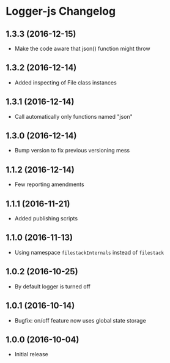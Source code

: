 # Logger-js Changelog

## 1.3.3 (2016-12-15)
- Make the code aware that json() function might throw

## 1.3.2 (2016-12-14)
- Added inspecting of File class instances

## 1.3.1 (2016-12-14)
- Call automatically only functions named "json"

## 1.3.0 (2016-12-14)
- Bump version to fix previous versioning mess

## 1.1.2 (2016-12-14)
- Few reporting amendments

## 1.1.1 (2016-11-21)
- Added publishing scripts

## 1.1.0 (2016-11-13)
- Using namespace `filestackInternals` instead of `filestack`

## 1.0.2 (2016-10-25)
- By default logger is turned off

## 1.0.1 (2016-10-14)
- Bugfix: on/off feature now uses global state storage

## 1.0.0 (2016-10-04)
- Initial release
